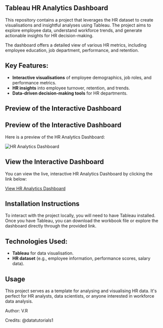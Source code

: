 ## Tableau HR Analytics Dashboard
This repository contains a project that leverages the HR dataset to create visualisations and insightful analyses using Tableau. The project aims to explore employee data, understand workforce trends, and generate actionable insights for HR decision-making.

The dashboard offers a detailed view of various HR metrics, including employee education, job department, performance, and retention.

## Key Features:
- **Interactive visualisations** of employee demographics, job roles, and performance metrics.
- **HR insights** into employee turnover, retention, and trends.
- **Data-driven decision-making tools** for HR departments.

## Preview of the Interactive Dashboard

## Preview of the Interactive Dashboard

Here is a preview of the HR Analytics Dashboard:

![HR Analytics Dashboard](https://public.tableau.com/static/images/HR/HRAnalyticsDashboard-Insights/1.png)

## View the Interactive Dashboard

You can view the live, interactive HR Analytics Dashboard by clicking the link below:

[View HR Analytics Dashboard](https://public.tableau.com/app/profile/valerija.r/viz/HRAnalyticsDashboard-Insights/HRAnalyticsDashboard)

## Installation Instructions

To interact with the project locally, you will need to have Tableau installed. Once you have Tableau, you can download the workbook file or explore the dashboard directly through the provided link.

## Technologies Used:
- **Tableau** for data visualisation.
- **HR dataset** (e.g., employee information, performance scores, salary data).

## Usage

This project serves as a template for analysing and visualising HR data. It's perfect for HR analysts, data scientists, or anyone interested in workforce data analysis.



Author: V.R

Credits: @datatutorials1
